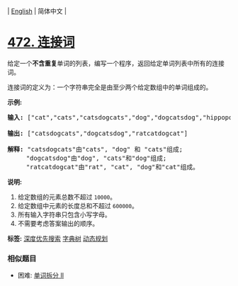 | [English](README_EN.md) | 简体中文 |

# [472. 连接词](https://leetcode-cn.com/problems/concatenated-words)
<p>给定一个<strong>不含重复</strong>单词的列表，编写一个程序，返回给定单词列表中所有的连接词。</p>

<p>连接词的定义为：一个字符串完全是由至少两个给定数组中的单词组成的。</p>

<p><strong>示例:</strong></p>

<pre>
<strong>输入:</strong> [&quot;cat&quot;,&quot;cats&quot;,&quot;catsdogcats&quot;,&quot;dog&quot;,&quot;dogcatsdog&quot;,&quot;hippopotamuses&quot;,&quot;rat&quot;,&quot;ratcatdogcat&quot;]

<strong>输出:</strong> [&quot;catsdogcats&quot;,&quot;dogcatsdog&quot;,&quot;ratcatdogcat&quot;]

<strong>解释:</strong> &quot;catsdogcats&quot;由&quot;cats&quot;, &quot;dog&quot; 和 &quot;cats&quot;组成; 
     &quot;dogcatsdog&quot;由&quot;dog&quot;, &quot;cats&quot;和&quot;dog&quot;组成; 
     &quot;ratcatdogcat&quot;由&quot;rat&quot;, &quot;cat&quot;, &quot;dog&quot;和&quot;cat&quot;组成。
</pre>

<p><strong>说明:</strong></p>

<ol>
	<li>给定数组的元素总数不超过 <code>10000</code>。</li>
	<li>给定数组中元素的长度总和不超过 <code>600000</code>。</li>
	<li>所有输入字符串只包含小写字母。</li>
	<li>不需要考虑答案输出的顺序。</li>
</ol>

**标签:**  [深度优先搜索](https://leetcode-cn.com/tag/depth-first-search) [字典树](https://leetcode-cn.com/tag/trie) [动态规划](https://leetcode-cn.com/tag/dynamic-programming) 
 ### 相似题目
- 困难:	[单词拆分 II](https://leetcode-cn.com/problems/word-break-ii) 
